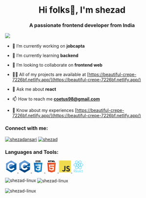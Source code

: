 <h1 align="center">Hi folks👋, I'm shezad</h1>
<h3 align="center">A passionate frontend developer from India</h3>

<p align="left"> <img src="https://www.google.com/url?sa=i&url=https%3A%2F%2Fdev.to%2Fdev117uday%2Feverything-you-need-in-react-js-1akj&psig=AOvVaw04EElHcVZceTvyuM-hgI18&ust=1670270412607000&source=images&cd=vfe&ved=0CBAQjRxqFwoTCLiKmKfg4PsCFQAAAAAdAAAAABAJ"/> </p>

- 🔭 I’m currently working on **jobcapta**

- 🌱 I’m currently learning **backend**

- 👯 I’m looking to collaborate on **frontend web**

- 👨‍💻 All of my projects are available at [https://beautiful-crepe-7226bf.netlify.app/](https://beautiful-crepe-7226bf.netlify.app/)

- 💬 Ask me about **react**

- 📫 How to reach me **coetus98@gmail.com**

- 📄 Know about my experiences [https://beautiful-crepe-7226bf.netlify.app/](https://beautiful-crepe-7226bf.netlify.app/)

<h3 align="left">Connect with me:</h3>
<p align="left">
<a href="https://linkedin.com/in/shezadansari" target="blank"><img align="center" src="https://raw.githubusercontent.com/rahuldkjain/github-profile-readme-generator/master/src/images/icons/Social/linked-in-alt.svg" alt="shezadansari" height="30" width="40" /></a>
<a href="https://auth.geeksforgeeks.org/user/shezad" target="blank"><img align="center" src="https://raw.githubusercontent.com/rahuldkjain/github-profile-readme-generator/master/src/images/icons/Social/geeks-for-geeks.svg" alt="shezad" height="30" width="40" /></a>
</p>

<h3 align="left">Languages and Tools:</h3>
<p align="left"> <a href="https://www.cprogramming.com/" target="_blank" rel="noreferrer"> <img src="https://raw.githubusercontent.com/devicons/devicon/master/icons/c/c-original.svg" alt="c" width="40" height="40"/> </a> <a href="https://www.w3schools.com/cpp/" target="_blank" rel="noreferrer"> <img src="https://raw.githubusercontent.com/devicons/devicon/master/icons/cplusplus/cplusplus-original.svg" alt="cplusplus" width="40" height="40"/> </a> <a href="https://www.w3schools.com/css/" target="_blank" rel="noreferrer"> <img src="https://raw.githubusercontent.com/devicons/devicon/master/icons/css3/css3-original-wordmark.svg" alt="css3" width="40" height="40"/> </a> <a href="https://www.w3.org/html/" target="_blank" rel="noreferrer"> <img src="https://raw.githubusercontent.com/devicons/devicon/master/icons/html5/html5-original-wordmark.svg" alt="html5" width="40" height="40"/> </a> <a href="https://developer.mozilla.org/en-US/docs/Web/JavaScript" target="_blank" rel="noreferrer"> <img src="https://raw.githubusercontent.com/devicons/devicon/master/icons/javascript/javascript-original.svg" alt="javascript" width="40" height="40"/> </a> <a href="https://reactjs.org/" target="_blank" rel="noreferrer"> <img src="https://raw.githubusercontent.com/devicons/devicon/master/icons/react/react-original-wordmark.svg" alt="react" width="40" height="40"/> </a> </p>

<p><img align="left" src="https://github-readme-stats.vercel.app/api/top-langs?username=shezad-linux&show_icons=true&locale=en&layout=compact" alt="shezad-linux" /></p>

<p>&nbsp;<img align="center" src="https://github-readme-stats.vercel.app/api?username=shezad-linux&show_icons=true&locale=en" alt="shezad-linux" /></p>

<p><img align="center" src="https://github-readme-streak-stats.herokuapp.com/?user=shezad-linux&" alt="shezad-linux" /></p>

